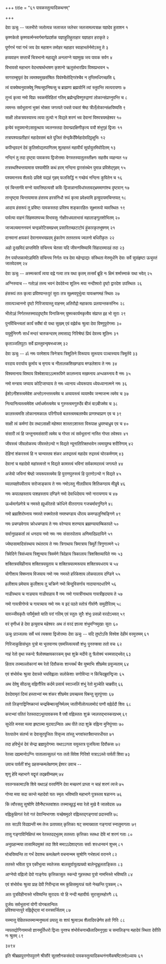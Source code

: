 +++
title = "६१ पावकस्तुत्यादिकथनम्"

+++



देवा ऊचुः  -- जलभीरो जलोत्पन्न जलाजल जलेचर
जलजामल्पत्राक्ष यज्ञदेव हुताशन  १

कृष्णकेतो कृष्णवर्त्मन्स्वर्गमार्गप्रदर्शक
यज्ञाहुतिहुताहार यज्ञाहार हराकृते  २

पूर्णगर्भ गवां गर्भ जय देव महाशन
तमोहर महाहार स्वाहाभर्तर्नमोऽस्तु ते  ३

हव्यवाहन सप्तार्चे चित्रभानो महाद्युते
अनलाग्ने यज्ञमुख जय पावक सर्वग  ४

विभावसो महाभाग वेदभाषार्थभाषण
कृशानो ऋतुसंभारप्रिय विश्वप्रभावन  ५

सागराम्बुघृतं देव त्वमश्वमुखसंश्रितः
पिवंश्चैतोद्गिरंश्चैव न तृप्तिमधिगच्छसि  ६

त्वं वाक्येष्वनुवाक्येषु निषत्सूपनिषत्सु च
ब्राह्मणा ब्रह्मयोनिं त्वां स्तुवन्ति त्वत्परायणाः  ७

तुभ्यं कृत्वा नमो विप्राः स्वकर्मविहितां गतिम्
ब्रह्मेन्द्रविष्णुरुद्राणां लोकान्संप्राप्नुवन्ति च  ८

त्वमन्तः सर्वभूतानां भुक्तं भोक्ता जगत्पते
पचसे पचतां श्रेष्ठ त्रील्ँलोकान्संक्षयिष्यसि  ९

साक्षी लोकत्रयस्यास्य त्वया तुल्यो न विद्यते
शरणं भव देवानां विश्वत्रयमहेश्वर  १०

इत्येवं स्तूयमानोऽसावुत्थाय ज्वलनस्तदा
देवान्प्रदक्षिणीकृत्य ययौ शंभुगृहं द्विजाः  ११

तत्रापश्यत्प्रतीहारं महादेवसमं बले
पूजितं सेन्द्रकैर्देवैर्महादेवदिट्टक्षुभिः  १२

कपीन्द्रवदनं देवं कुलिशोद्यतपाणितम्
शूलहस्तं महावीर्यं सूर्यायुतमिवोदितम्  १३

नन्दिनं तु तदा दृष्ट्वा पावकस्य द्विजोत्तमाः
वेगस्तस्यातुलस्तीक्ष्णः सहसैव व्यहन्यत  १४

तत्रस्थश्चिन्तयामास पश्यामीति कथं हरम्
नन्दिना द्वारसंस्थेन पुमान्न प्रविशेद्गृहम्  १५

पश्यमानस्य शैलादेः प्रविशे यद्यहं गृहम्
फलसिद्धिं न गच्छेयं नन्दिना कुपितेन च  १६

एवं चिन्तार्णवे मग्नो यावत्तिष्ठत्यसौ कविः
द्विजान्नानाविधांस्तावद्भ्रममाणांश्च दृष्टवान्  १७

तान्दृष्ट्वा चिन्तयामास हंसस्य हरसंनिधौ
रूपं कृत्वा प्रवेक्ष्यामि इत्युपायमचिन्तयत्  १८

आदाय हंसरूपं तु प्रविष्टः पावकस्तदा
प्रविश्य शङ्कारहितः सूक्ष्मरूपो व्यवस्थितः  १९

पार्वत्या वाहनं सिंहमपश्यच्च विभावसुः
गोक्षीरधवलाभासं महालाङ्गूलशोभितम्  २०

जाज्वल्यमाननयनं चन्द्रकोटिसमप्रभम्
प्रसारितच्छटाटोपं हुंकारकृतभूषणम्  २१

दानवानां क्षयकरं देवानामभयप्रदम्
हुंकारेण ततस्तस्य ज्वलनो बधिरीकृतः  २२

अहो दुःखमिदं प्राप्तमिति संचिन्त्य चेतसा
यदि जीवन्गमिष्यामि सिंहादस्मादहं तदा  २३

तेन पर्याप्तकामोऽहमिति संचिन्त्य निर्गतः
यत्र देवा महेन्द्राद्याः संस्थिता मेरुमूर्धनि
देवाः सर्वे सुसंहृष्टा ऊचुस्तं जातवेदसम्  २४

देवा ऊचुः -- अस्मत्कार्यं त्वया वह्ने गत्वा तत्र यथा कृतम्
तत्सर्वं ब्रूहि नः क्षिमं शर्मास्माकं यथा भवेत्  २५

अग्निरुवाच -- गतोऽहं तस्य भवनं देवदेवेभ्य शूलिनः
मया नन्दीश्वरो दृष्टो द्वारदेश उपस्थितः  २६

हंसरूपं ततः कृत्वा प्रविश्यान्तःपुरं सुराः
तत्र सूक्ष्मवपुर्भूत्वा यावत्क्षणमहं स्थितः  २७

तावत्पञ्चाननो दृष्टो गिरिजायास्तु वाहनम्
अतिरौद्रो महाकायः प्रलयान्तकसंनिभः  २८

भीतोऽहं निर्गतस्तस्माददृष्ट्वैव पिनाकिनम्
युष्मत्कार्यमकृत्वैव संप्राप्त इह भो सुराः  २९

पुनर्विचिन्त्यतां कार्यं सर्वेषां वो यथा सुखम्
एवं वह्नेर्वचः श्रुत्वा देवा विष्णुपुरोगमाः  ३०

ययुर्मुनिगणैः सार्धं मन्दरं चारुकन्दरम्
तमासाद्य गिरिश्रेष्ठं प्रियं देवस्य शूलिनः  ३१

कृताञ्जलिपुटाः सर्वे ह्यस्तुवन्वृषभध्वजम्  ३२

देवा ऊचुः -- ॐ नमः परमेशाय त्रिनेत्राय त्रिशूलिने
विरूपाय सुरूपाय पञ्चास्याय त्रिमूर्तये  ३३

वरदाय वरार्याय कूर्माय च मृगाय च
नीलालकशिखण्डाय मण्डलेशाय ते नमः  ३४

विश्वमानाय विश्वाय विश्वेशायाऽऽत्मरूपिणे
कालघ्नाय मखघ्नाय अन्धकघ्नाय वै नमः  ३५

नमो मन्त्राय जप्याय कोटिजाप्याय ते नमः
ध्यानाय ध्येयरूपाय ध्येयध्यानात्मने नमः  ३६

ईशोऽनीशस्त्वमेवेश अन्तोऽनन्तस्त्वमेव च
अव्ययस्त्वं व्ययश्चैव जन्माजन्म त्वमेव च  ३७

नित्यानित्यस्त्वमेवेश धर्माधर्मस्त्वमेव च
गुरुस्त्वमगुरुर्देव बीजं वाऽबीजमेव च  ३८

कालस्त्वमसि लोकानामकालः परिगीयसे
बलस्त्वमबलश्चैव प्राणश्चाप्राण एव च  ३९

साक्षी त्वं कर्मणां देव तथाऽसाक्षी महेश्वर
शास्ताऽशास्ता विरूपाक्ष ध्रुवश्चाध्रुव एव च  ४०

संसारी त्वं हि जन्तूनामसंसारी त्वमेव च
गोप्ता त्वं सर्वभूतानां नास्ति गोप्ता तवेश्वरः  ४१

जीवस्त्वं जीवलोकस्य जीवस्तेऽन्यो न विद्यते
न्यूनातिरिक्तभावेन त्वमायुश्च शरीरिणाम्  ४२

देहिनां शंकरस्त्वं हि न चान्यस्तव शंकर
अरुद्रस्त्वं महादेव रुद्रस्त्वं घोरकर्मणाम्  ४३

देवानां च महादेवो महांस्त्वत्तो न विद्यते
कामस्त्वं भविनां सर्वकामदस्त्वं जगत्पते  ४४

अजेयो जयिनां श्रेष्ठो जयरूपस्त्वमेव हि
पुराणपुरुस्त्वं हि पुराणोऽन्यो न विद्यते  ४५

व्यालयज्ञोपवीताय सरोजाङ्काय ते नमः
नमोऽस्तु नीलग्रीवाय शितिकण्ठाय मीढुषे  ४६

नमः कपालहस्ताय पाशहस्ताय दण्डिने
नमो देवाधिदेवाय नमो नारायणाय च  ४७

ऊर्ध्वमार्गप्रणेत्रे च नमस्ते ह्यूर्ध्वरेतसे
क्रोधिने वीतरागाय गजचर्मावगुण्ठिने  ४८

नमो ब्रह्मशिरोघ्नाय नमस्ते रुक्मरेतसे
नमश्चण्डाय धीराय कमण्डलुनिषङ्गिणे  ४९

नमः प्रचण्डवेगाय क्रोधचण्डाय ते नमः
वरेण्याय शरण्याय ब्रह्मण्यायाम्बिकापते  ५०

सर्वानुग्रहकर्ता त्वं धनदाय नमो नमः
नमः संसारपोताय अणिमादिप्रदायिने  ५१

ज्येष्ठसामादिसंस्थाय रथंतराय ते नमः
त्रिगाथाय त्रिमात्राय त्रिमूर्ते त्रिगुणात्मने  ५२

त्रिवेदिने त्रिसंध्याय त्रिशून्याय त्रिवर्मणे
त्रिदेहाय त्रिकालाय त्रिशक्तिव्यापिते नमः  ५३

शक्तित्रयविहीनाय शक्तित्रययुताय च
शक्तित्रयात्मरूपाय शक्तित्रयधराय च  ५४

योगीशाय विषघ्नाय विजयाय नमो नमः
नमस्ते हरिकेशाय लोकपालाय दण्डिने  ५५

हलीशाय प्रमेयाय कुलीशाय तु चक्रिणे
नमो बिन्दुविसर्गाय नादायानदधारिणे  ५६

नाडीस्थाय च नाडयाय नाडीवाहाय वै नमः
नमो गायत्रींनाथाय गायत्रीहृदयाय ते  ५७

नमो गायत्रीगोप्त्रे च गायत्र्याय नमो नमः
य इदं पठते स्तोत्रं गीर्वाणैः समुदीरितम्  ५८

यावज्जीवकृतैः पापैर्मुक्तो याति परां गतिम्
एवं स्तुतः सुरैः शंभुः प्रसन्नो वरदोऽभवत्  ५९

वरं वृणीध्वं हे देवा इत्युवाच महेश्वरः
अथ तं वरदं ज्ञात्वा शंभुमग्निमुखाः सुराः  ६०

ऊचुः प्राञ्जलयः सर्वे भयं त्यक्त्वा द्विजोत्तमाः
देवा ऊचुः -- यदि तुष्टोऽसि विश्वेश देहीमं वरमुत्तमम्  ६१

गिरिजाकुक्षिसंभूतः पुत्रो मा भूत्तवानघ
एवमस्त्वित्यसौ शंभुः पुनरुक्त्वा ततो वचः  ६२

नाहं रेतो वृथा स्कन्दे त्रैलोक्यक्षयकारकम्
वृथा शुक्रे मदीये तु त्रैलोक्यं भस्मसाद्भवेत्  ६३

हिताय तस्माल्लोकानां मम रेतो दिवौकसः
शान्त्यर्थं चैव युष्माभिः शीघ्रमेव प्रयुज्यताम्  ६४

एवं शंभोर्वचः श्रुत्वा देवास्ते भयविह्वलाः
सलोकेशाः सगोविन्दा न किंचिदब्रुवन्द्विजाः  ६५

अथ देवेषु सीदत्सु वह्निर्गौरिव कर्दमे
प्रसार्य स्वाञ्जलिं शंभुं रेतो मुञ्चेति चाब्रवीत्  ६६

देवदेवामृतं दिव्यं हस्ताभ्यां मम शंकर
शीघ्रमेव प्रयच्छस्व पिबन्तु सुरपुंगवाः  ६७

ततो लिङ्गाद्विनिष्क्रान्तं चन्द्रबिम्बात्सुनिर्मलम्
जातीनीलोत्पलामोदं पाणौ वह्नेर्ददौ शिवः  ६८

कराभ्यां पतितं रेतस्तदाऽभूत्पावकस्य वै
पषौ वह्निस्ततः शुक्रं ज्वलत्तद्भास्करप्रभम्  ६९

सुधेति मनसा मत्वा हृष्टात्मा मुदयाऽन्वितः
अथ पीते तदा शुक्रे वह्निना मुनिपुंगवाः  ७०

रेतःपातेन संतर्प्य स देवासुरपूजितः
विसृज्य तांस्तु भगवांस्तत्रैवान्तरधीयत  ७१

तदा हविर्भुजं देवं सेन्द्रा ब्रह्मपुरोगमाः
यथाऽऽगता ययुस्तत्र पूजयित्वा दिवौकसः  ७२

रेतसा दह्यमानोऽग्निः पातालात्सुतलं गतः
ततो विवेश गिरिशो यत्राऽऽस्ते पार्वती शिवा  ७३

उवाच पार्वतीं शंभुः प्रहसन्कमलेक्षणाम्
ईश्वर उवाच -- 

शृणु हेवि महाभागे यद्वृत्तं तद्ब्रवीम्यहम्  ७४

रवतन्त्रकामाऽसि शिवे यथाऽहं वरवर्णिनि
देवा मच्छरणं प्राप्ता न चाहं शरणं त्यजे  ७५

गोप्या मया सदा कान्ते महादेवो यतः स्मृतः
भविष्यति महाभागे पुत्रस्तव षडाननः  ७६

किं त्वौरसतु सुश्रोणि देवैर्नेष्टस्तवांशतः
तस्माच्छुद्धं मया रेतो मुखे वै जातवेदसः  ७७

वह्निकुक्षिगतं रेतो गतं देवान्विभागशः
यच्छेषमुदरे वह्निस्तद्गङ्गायां प्रदास्यति  ७८

ततः साऽपि विदह्यन्ती मम तेजः प्रतापवत्
कृत्तिकाः षट् समाख्याता गङ्गायां स्नातुमागताः  ७९

तासु गङ्गाविनिक्षिप्तं मम रेतस्तदद्भुतम्
ततस्ताः कृत्तिकाः स्तब्धा देवि मां शरणं गताः  ८०

अनुग्रहान्मया तासामिदमुक्तं तदा शिवे
ममाऽऽदेशाद्गताः सर्वाः शरधानवनं शुभम्  ८१

मोचयिष्यन्ति ता गर्भं देवाश्च कमलेक्षणे
वचनान्मम सुश्रोणि गर्भशल्यं वरानने  ८२

ततस्ते भविता पुत्र एकीभूत्वा स्वतेजसः
बालसूर्यायुतप्रख्यो बालेन्दुभ्रूलताङ्कितः  ८३

आग्नेयो वह्निजो देवो गाङ्गेयः कृत्तिकासुतः
स्कन्दो गुहस्तथा पुत्रो नामभिस्ते भविष्यति  ८४

एवं शंभोर्वचः श्रुत्वा प्राह देवी गिरीन्द्रजा
मम कुक्षिसमुत्पन्नं यतो नेच्छन्ति पुत्रकम्  ८५

अतः पुत्रविहीनास्ते भविष्यन्ति सुरादयः
यो हि नन्दी महावीर्यः सुरासुरमहोरगैः  ८६

दुर्जयः सर्वभूतानां योगी योगबलान्वितः  
प्रविश्यान्तःपुरे वह्निर्दृष्ट्वा मां वस्त्रवर्जिताम्  ८७

यस्मात्तु पेक्षितस्तस्मान्मनुष्यत्वं प्रयातु सः
शापं श्रुत्वाऽथ शैलादिवज्रेणेव हतो गिरिः  ८८

न्यपतद्योगिनामग्र्यो ज्ञानमूर्तिधरो द्विजाः
पुनश्च शंभोर्वचनाच्छैलादिमनुगृह्य च
समालिङ्ग्य महादेवं स्थिता देवीति नः श्रुतम्  ८९

३४९४

इति श्रीब्रह्मपुराणोपपुराणे श्रीसौरे सूतशौनकसंवादे पावकस्तुत्यादिकथनंनामैकषष्टितमोऽध्यायः  ६१